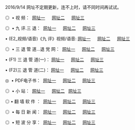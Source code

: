 2016/9/14  网址不定期更新，连不上时，请不同时间再试试。
<p>◎   • 视 频： 
<a href="http://app.endlessmovie.com/tv/" target="_blank">网址一</a> 　 
<a href="http://app.endlessmovie.com/9018.html" target="_blank">网址二</a> 　 
<a href="http://app.endlessmovie.com/9449.html" target="_blank">网址三</a></p>
<p>◎   • 九 评.三 退：  
<a href="http://app.endlessmovie.com/tt/" target="_blank">网址一</a> 　 
<a href="http://app.endlessmovie.com/v2/" target="_blank">网址二</a> 　 
<a href="http://app.endlessmovie.com/t/" target="_blank">网址三</a> 　</p>
<p>  • (E2_视频/语音)《九 评》视频/语音: 
<a href="http://app.endlessmovie.com/7738.html" target="_blank">网址一</a> 　 
<a href="http://app.endlessmovie.com/7614.html" target="_blank">网址二</a> 　 
<a href="http://app.endlessmovie.com/7633.html" target="_blank">网址三</a></p>
<p>◎   • 三 退 管 道...退 党 网：  
<a href="http://app.endlessmovie.com/go/8/" target="_blank">网址一</a> 　 
<a href="http://app.endlessmovie.com/go/8/" target="_blank">网址二</a> 　 
<a href="http://app.endlessmovie.com/go/8/" target="_blank">网址三</a></p>
<p>  • (F1) 三 退 管 道(一)： 
<a href="http://app.endlessmovie.com/dd/" target="_blank">网址一</a> 　 
<a href="http://app.endlessmovie.com/dd/" target="_blank">网址二</a> 　 
<a href="http://app.endlessmovie.com/dd/" target="_blank">网址三</a></p>
<p>  • (F2)三 退 管 道(二)： 
<a href="http://app.endlessmovie.com/d/" target="_blank">网址一</a> 　 
<a href="http://app.endlessmovie.com/d/" target="_blank">网址二</a> 　 
<a href="http://app.endlessmovie.com/d/" target="_blank">网址三</a></p>
<p>◎   • PDF电子书：  
<a href="http://app.endlessmovie.com/p/" target="_blank">网址一</a> 　 
<a href="http://app.endlessmovie.com/p/" target="_blank">网址二</a> 　 
<a href="http://app.endlessmovie.com/p/" target="_blank">网址三</a></p>
<p>◎ </span>  •  小 站：  
<a href="http://app.endlessmovie.com/" target="_blank">网址一</a> 　 
<a href="http://app.endlessmovie.com/" target="_blank">网址二</a>   
<a href="http://app.endlessmovie.com/" target="_blank">网址三</a></p>
<p>◎  • 翻 墙 软 件 ：  
<a href="http://app.endlessmovie.com/ff/" target="_blank">网址一</a> 　 
<a href="http://app.endlessmovie.com/ff/" target="_blank">网址二</a> 　 
<a href="http://app.endlessmovie.com/ff/" target="_blank">网址三</a></p>
<p>◎ </span>  • 每 日 新 闻：  
<a href="http://app.endlessmovie.com/day/" target="_blank">网址一</a> 　 
<a href="http://app.endlessmovie.com/day/" target="_blank">网址二</a> 　 
<a href="http://app.endlessmovie.com/day/" target="_blank">网址三</a></p>
<p>◎ </span>  • 短 波 分 享：  
<a href="http://app.endlessmovie.com/h/" target="_blank">网址一</a> 　 
<a href="http://app.endlessmovie.com/h/" target="_blank">网址二</a> 　 
<a href="http://app.endlessmovie.com/h/" target="_blank">网址三</a></p>
